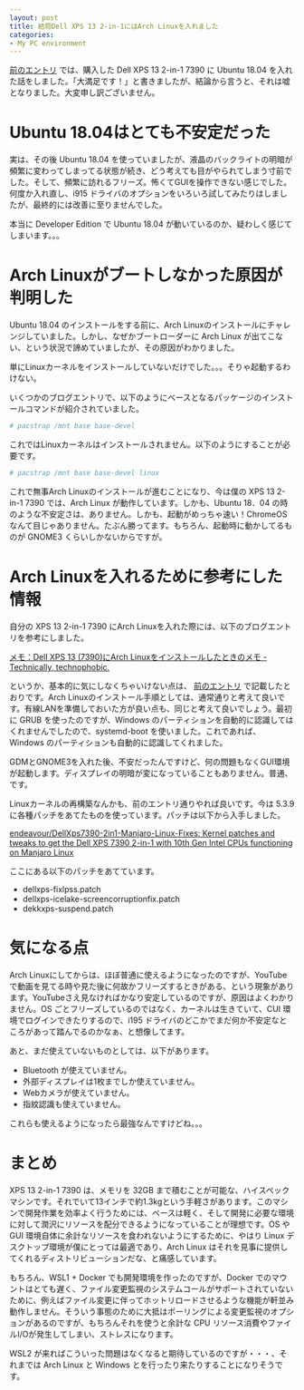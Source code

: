 ```yaml
---
layout: post
title: 結局Dell XPS 13 2-in-1にはArch Linuxを入れました
categories:
- My PC environment
---
```


[前のエントリ](https://www.eisbahn.jp/yoichiro/2019/10/xps13_ubuntu.html) では、購入した Dell XPS 13 2-in-1 7390 に Ubuntu 18.04 を入れた話をしました。「大満足です！」と書きましたが、結論から言うと、それは嘘となりました。大変申し訳ございません。

# Ubuntu 18.04はとても不安定だった

実は、その後 Ubuntu 18.04 を使っていましたが、液晶のバックライトの明暗が頻繁に変わってしまってる状態が続き、どう考えても目がやられてしまう寸前でした。そして、頻繁に訪れるフリーズ。怖くてGUIを操作できない感じでした。何度か入れ直し、i915 ドライバのオプションをいろいろ試してみたりはしましたが、最終的には改善に至りませんでした。

本当に Developer Edition で Ubuntu 18.04 が動いているのか、疑わしく感じてしまいます。。。

# Arch Linuxがブートしなかった原因が判明した

Ubuntu 18.04 のインストールをする前に、Arch Linuxのインストールにチャレンジしていました。しかし、なぜかブートローダーに Arch Linux が出てこない、という状況で諦めていましたが、その原因がわかりました。

単にLinuxカーネルをインストールしていないだけでした。。。そりゃ起動するわけない。

いくつかのブログエントリで、以下のようにベースとなるパッケージのインストールコマンドが紹介されていました。

```bash
# pacstrap /mnt base base-devel
```

これではLinuxカーネルはインストールされません。以下のようにすることが必要です。

```bash
# pacstrap /mnt base base-devel linux
```

これで無事Arch Linuxのインストールが進むことになり、今は僕の XPS 13 2-in-1 7390 では、Arch Linux が動作しています。しかも、Ubuntu 18．04 の時のような不安定さは、ありません。しかも、起動がめっちゃ速い！ChromeOS なんて目じゃありません。たぶん勝ってます。もちろん、起動時に動かしてるものが GNOME3 くらいしかないからですが。

# Arch Linuxを入れるために参考にした情報

自分の XPS 13 2-in-1 7390 にArch Linuxを入れた際には、以下のブログエントリを参考にしました。

[メモ：Dell XPS 13 (7390)にArch Linuxをインストールしたときのメモ - Technically, technophobic.](https://notchained.hatenablog.com/entry/2019/10/07/225728)

というか、基本的に気にしなくちゃいけない点は、 [前のエントリ](https://www.eisbahn.jp/yoichiro/2019/10/xps13_ubuntu.html) で記載したとおりです。Arch Linuxのインストール手順としては、通常通りと考えて良いです。有線LANを準備しておいた方が良い点も、同じと考えて良いでしょう。最初に GRUB を使ったのですが、Windows のパーティションを自動的に認識してはくれませんでしたので、systemd-boot を使いました。これであれば、Windows のパーティションも自動的に認識してくれました。

GDMとGNOME3を入れた後、不安だったんですけど、何の問題もなくGUI環境が起動します。ディスプレイの明暗が変になっていることもありません。普通、です。

Linuxカーネルの再構築なんかも、前のエントリ通りやれば良いです。今は 5.3.9 に各種パッチをあてたものを使っています。パッチは以下から入手しました。

[endeavour/DellXps7390-2in1-Manjaro-Linux-Fixes: Kernel patches and tweaks to get the Dell XPS 7390 2-in-1 with 10th Gen Intel CPUs functioning on Manjaro Linux](https://github.com/endeavour/DellXps7390-2in1-Manjaro-Linux-Fixes)

ここにある以下のパッチをあてています。

* dellxps-fixlpss.patch
* dellxps-icelake-screencorruptionfix.patch
* dekkxps-suspend.patch

# 気になる点

Arch Linuxにしてからは、ほぼ普通に使えるようになったのですが、YouTubeで動画を見てる時や見た後に何故かフリーズするときがある、という現象があります。YouTubeさえ見なければかなり安定しているのですが、原因はよくわかりません。OS ごとフリーズしているのではなく、カーネルは生きていて、CUI 環境でログインできたりするので、i195 ドライバのどこかでまだ何か不安定なところがあって踏んでるのかなぁ、と想像してます。

あと、まだ使えていないものとしては、以下があります。

* Bluetooth が使えていません。
* 外部ディスプレイは1枚までしか使えていません。
* Webカメラが使えていません。
* 指紋認識も使えていません。

これらも使えるようになったら最強なんですけどね。。。

# まとめ

XPS 13 2-in-1 7390 は、メモリを 32GB まで積むことが可能な、ハイスペックマシンです。それでいて13インチで約1.3kgという手軽さがあります。このマシンで開発作業を効率よく行うためには、ベースは軽く、そして開発に必要な環境に対して潤沢にリソースを配分できるようになっていることが理想です。OS や GUI 環境自体に余計なリソースを食われないようにするために、やはり Linux デスクトップ環境が僕にとっては最適であり、Arch Linux はそれを見事に提供してくれるディストリビューションだな、と痛感しています。

もちろん、WSL1 + Docker でも開発環境を作ったのですが、Docker でのマウントはとても遅く、ファイル変更監視のシステムコールがサポートされていないために、例えばファイル変更に伴ってホットリロードさせるような機能が軒並み動作しません。そういう事態のために大抵はポーリングによる変更監視のオプションがあるのですが、もちろんそれを使うと余計な CPU リソース消費やファイルI/Oが発生してしまい、ストレスになります。

WSL2 が来ればこういった問題はなくなると期待しているのですが・・・、それまでは Arch Linux と Windows とを行ったり来たりすることになりそうです。
